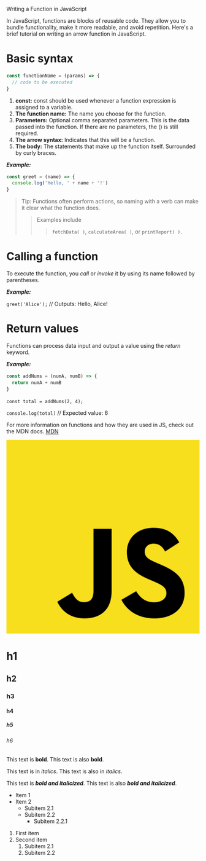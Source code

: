 Writing a Function in JavaScript

In JavaScript, functions are blocks of reusable code. They allow you to bundle functionality, make it more readable, and avoid repetition. Here's a brief tutorial on writing an arrow function in JavaScript.

# Basic syntax

```javascript
const functionName = (params) => {
  // code to be executed
}
```

1. **const:** const should be used whenever a function expression is assigned to a variable.
2. **The function name:** The name you choose for the function.
3. **Parameters:** Optional comma separated parameters. This is the data passed into the function. If there are no parameters, the () is still required.
4. **The arrow syntax:** Indicates that this will be a function.
5. **The body:** The statements that make up the function itself. Surrounded by curly braces.

**_Example:_**

```javascript
const greet = (name) => {
  console.log('Hello, ' + name + '!')
}
```

> Tip: Functions often perform actions, so naming with a verb can make it clear what the function does.
>
> > Examples include
> >
> > > `fetchData( )`,
> > > `calculateArea( )`,
> > > or `printReport( ).`

# Calling a function

To execute the function, you _call_ or _invoke_ it by using its name followed by parentheses.

**_Example:_**

`greet('Alice');` // Outputs: Hello, Alice!

# Return values

Functions can process data input and output a value using the _return_ keyword.

**_Example:_**

```javascript
const addNums = (numA, numB) => {
  return numA + numB
}
```

`const total = addNums(2, 4);`

`console.log(total)` // Expected value: 6

For more information on functions and how they are used in JS, check out the MDN docs.
[MDN](https://developer.mozilla.org/en-US/docs/Web/JavaScript/Guide/Functions)

![Image](./JS.png)

# h1

## h2

### h3

#### h4

##### h5

###### h6

This text is **bold**. This text is also **bold**.

This text is in _italics_. This text is also in _italics_.

This text is **_bold and italicized_**. This text is also **_bold and italicized_**.

- Item 1
- Item 2
  - Subitem 2.1
  - Subitem 2.2
    - Subitem 2.2.1

1. First item
2. Second item
   1. Subitem 2.1
   2. Subitem 2.2
